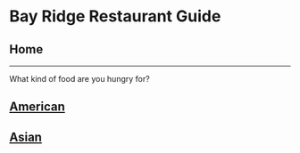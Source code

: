 # Bay Ridge Restaurant Guide
## Home
---
What kind of food are you hungry for?
## [American](american/american.md)
## [Asian](asain/asain.md)